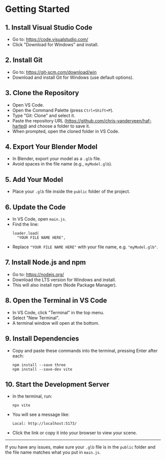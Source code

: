 # Getting Started

## 1. Install Visual Studio Code

- Go to: https://code.visualstudio.com/
- Click "Download for Windows" and install.

## 2. Install Git

- Go to: https://git-scm.com/download/win
- Download and install Git for Windows (use default options).

## 3. Clone the Repository

- Open VS Code.
- Open the Command Palette (press `Ctrl+Shift+P`).
- Type "Git: Clone" and select it.
- Paste the repository URL (https://github.com/chris-vanderveen/haf-harted) and choose a folder to save it.
- When prompted, open the cloned folder in VS Code.

## 4. Export Your Blender Model

- In Blender, export your model as a `.glb` file.
- Avoid spaces in the file name (e.g., `myModel.glb`).

## 5. Add Your Model

- Place your `.glb` file inside the `public` folder of the project.

## 6. Update the Code

- In VS Code, open `main.js`.
- Find the line:
  ```
  loader.load(
    "YOUR FILE NAME HERE",
  ```
- Replace `"YOUR FILE NAME HERE"` with your file name, e.g. `"myModel.glb"`.

## 7. Install Node.js and npm

- Go to: https://nodejs.org/
- Download the LTS version for Windows and install.
- This will also install npm (Node Package Manager).

## 8. Open the Terminal in VS Code

- In VS Code, click "Terminal" in the top menu.
- Select "New Terminal".
- A terminal window will open at the bottom.

## 9. Install Dependencies

- Copy and paste these commands into the terminal, pressing Enter after each:
  ```
  npm install --save three
  npm install --save-dev vite
  ```

## 10. Start the Development Server

- In the terminal, run:
  ```
  npx vite
  ```
- You will see a message like:
  ```
  Local: http://localhost:5173/
  ```
- Click the link or copy it into your browser to view your scene.

---

If you have any issues, make sure your `.glb` file is in the `public` folder and the file name matches what you put in `main.js`.
